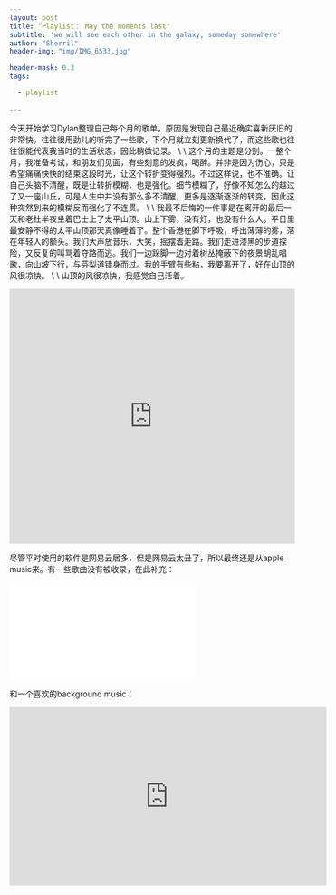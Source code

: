 ```yaml
---
layout: post
title: “Playlist： May the moments last"
subtitle: 'we will see each other in the galaxy, someday somewhere'
author: "Sherril"
header-img: "img/IMG_6533.jpg"

header-mask: 0.3
tags:

  - playlist
  
---
```


今天开始学习Dylan整理自己每个月的歌单，原因是发现自己最近确实喜新厌旧的非常快。往往很用劲儿的听完了一些歌，下个月就立刻更新换代了，而这些歌也往往很能代表我当时的生活状态，因此稍做记录。
\\
\\
这个月的主题是分别。一整个月，我准备考试，和朋友们见面，有些刻意的发疯，喝醉。并非是因为伤心，只是希望痛痛快快的结束这段时光，让这个转折变得强烈。不过这样说，也不准确。让自己头脑不清醒，既是让转折模糊，也是强化。细节模糊了，好像不知怎么的越过了又一座山丘，可是人生中并没有那么多不清醒，更多是逐渐逐渐的转变，因此这种突然到来的模糊反而强化了不连贯。
\\
\\
我最不后悔的一件事是在离开的最后一天和老杜半夜坐着巴士上了太平山顶。山上下雾，没有灯，也没有什么人。平日里最安静不得的太平山顶那天真像睡着了。整个香港在脚下呼吸，呼出薄薄的雾，落在年轻人的额头。我们大声放音乐，大笑，摇摆着走路。我们走进漆黑的步道探险，又反复的叫骂着夺路而逃。我们一边跺脚一边对着树丛掩蔽下的夜景胡乱唱歌，向山坡下行，与芬梨道错身而过。我的手臂有些粘，我要离开了，好在山顶的风很凉快。
\\
\\
山顶的风很凉快，我感觉自己活着。



<iframe allow="autoplay *; encrypted-media *; fullscreen *" frameborder="0" height="450" style="width:100%;max-width:660px;overflow:hidden;background:transparent;" sandbox="allow-forms allow-popups allow-same-origin allow-scripts allow-storage-access-by-user-activation allow-top-navigation-by-user-activation" src="https://embed.music.apple.com/hk/playlist/2021-may-the-moments-last/pl.u-d2b0kMZTMo0rBdr?l=en"></iframe>

尽管平时使用的软件是网易云居多，但是网易云太丑了，所以最终还是从apple music来。有一些歌曲没有被收录，在此补充：

<iframe frameborder="no" border="0" marginwidth="0" marginheight="0" width=330 height=86 src="//music.163.com/outchain/player?type=2&id=1335980476&auto=1&height=66"></iframe>

<iframe frameborder="no" border="0" marginwidth="0" marginheight="0" width=330 height=86 src="//music.163.com/outchain/player?type=2&id=1461133064&auto=1&height=66"></iframe>


和一个喜欢的background music：

<iframe width="560" height="315" src="https://www.youtube.com/embed/H7m-5LOU_q8" title="YouTube video player" frameborder="0" allow="accelerometer; autoplay; clipboard-write; encrypted-media; gyroscope; picture-in-picture" allowfullscreen></iframe>